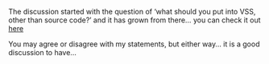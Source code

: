 The discussion started with the question of &#8216;what should you put into VSS, other than source code?&#8217; and it has grown from there&#8230; you can check it out <a href="http://www.gotdotnet.com/Community/MessageBoard/Thread.aspx?id=273572" target="_blank" class="broken_link">here</a>

You may agree or disagree with my statements, but either way&#8230; it is a good discussion to have&#8230;
